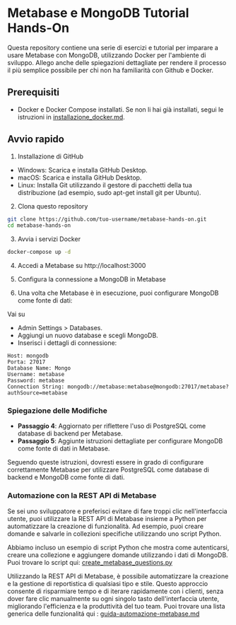# Metabase e MongoDB Tutorial Hands-On

Questa repository contiene una serie di esercizi e tutorial per imparare a usare Metabase con MongoDB, utilizzando Docker per l'ambiente di sviluppo. Allego anche delle spiegazioni dettagliate per rendere il processo il più semplice possibile per chi non ha familiarità con Github e Docker.

## Prerequisiti

- Docker e Docker Compose installati. Se non li hai già installati, segui le istruzioni in [installazione_docker.md](installazione_docker.md).

## Avvio rapido

1. Installazione di GitHub

- Windows: Scarica e installa GitHub Desktop.
- macOS: Scarica e installa GitHub Desktop.
- Linux: Installa Git utilizzando il gestore di pacchetti della tua distribuzione (ad esempio, sudo apt-get install git per Ubuntu).

2. Clona questo repository

```sh
git clone https://github.com/tuo-username/metabase-hands-on.git
cd metabase-hands-on
```

3. Avvia i servizi Docker

```sh
docker-compose up -d
```

4. Accedi a Metabase su http://localhost:3000

5. Configura la connessione a MongoDB in Metabase

6. Una volta che Metabase è in esecuzione, puoi configurare MongoDB come fonte di dati:

Vai su 
- Admin Settings > Databases.
- Aggiungi un nuovo database e scegli MongoDB.
- Inserisci i dettagli di connessione:
```
Host: mongodb
Porta: 27017
Database Name: Mongo
Username: metabase
Password: metabase
Connection String: mongodb://metabase:metabase@mongodb:27017/metabase?authSource=metabase
```



### Spiegazione delle Modifiche

- **Passaggio 4**: Aggiornato per riflettere l'uso di PostgreSQL come database di backend per Metabase.
- **Passaggio 5**: Aggiunte istruzioni dettagliate per configurare MongoDB come fonte di dati in Metabase.

Seguendo queste istruzioni, dovresti essere in grado di configurare correttamente Metabase per utilizzare PostgreSQL come database di backend e MongoDB come fonte di dati.

### Automazione con la REST API di Metabase

Se sei uno sviluppatore e preferisci evitare di fare troppi clic nell'interfaccia utente, puoi utilizzare la REST API di Metabase insieme a Python per automatizzare la creazione di funzionalità. Ad esempio, puoi creare domande e salvarle in collezioni specifiche utilizzando uno script Python.

Abbiamo incluso un esempio di script Python che mostra come autenticarsi, creare una collezione e aggiungere domande utilizzando i dati di MongoDB. Puoi trovare lo script qui: [create_metabase_questions.py](create_metabase_questions.py)

Utilizzando la REST API di Metabase, è possibile automatizzare la creazione e la gestione di reportistica di qualsiasi tipo e stile. Questo approccio consente di risparmiare tempo e di iterare rapidamente con i clienti, senza dover fare clic manualmente su ogni singolo tasto dell'interfaccia utente, migliorando l'efficienza e la produttività del tuo team. Puoi trovare una lista generica delle funzionalitá qui :  [guida-automazione-metabase.md](guida-automazione-metabase.md) 
